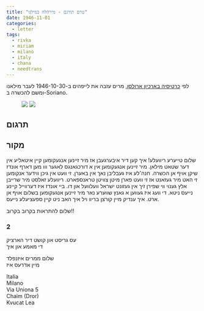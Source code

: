 ```yaml
---
title: "טרם תורגם - מירהלה במילנו"
date: 1946-11-01
categories:
  - letter
tags:
  - rivka
  - miriam
  - milano
  - italy
  - chana
  - needtrans
---
```


לפי [כרטיסיה בארכיון ארולסן](https://collections-server.arolsen-archives.org/G/ITS_DATA_EXPORT_DP/03010101/0604/3134360/001.jpg), מרים עזבה את לייפהים ב-1946-10-30
לעבר מילאנו ומשם להכשרה ב-Soriano.

<figure class="half">
    <a  href="/pupko-papers/assets/images/1946-11-01-miriam-milano-1.jpg">
    <img src="/pupko-papers/assets/images/1946-11-01-miriam-milano-1.jpg"></a>
    <a  href="/pupko-papers/assets/images/1946-11-01-miriam-milano-2.jpg">
    <img src="/pupko-papers/assets/images/1946-11-01-miriam-milano-2.jpg"></a>
</figure>

## תרגום

## מקור

שלום טייערע ריוועלע! איך קען דיר איבערגעבן
אז מיר זיינען אנגעקומען קיין איטאליע אין דער
שטאט מילאן. מיר זיינען אנגעקומען אין א
דורכגאנגס לאגער ווו מען דארף אונדז שיקן
אויף אן הכשרה. חנה'לע איז געבליבן נאך
אין באערן. זי וועט אין גיכן ווידער אנקומען
זי האט מיר געזאנט אז זי וועט פארן
מיטן צוויטן טראנספארט. ריוועלע זאלסט מיר
שרייבן אלץ גענוי ווי שפירן זיך אין געזונט
ישראל וועלוועל און דו. ביי אונדז איז דערווייל
קיינע נייעס ניטא. די וועג איז געווען א גאנץ
שווערע נאר מיר זיינען אנגעקומען בשלום
אויף אן ארט. איך ענדיק מיין קורצן בריוו
ויל איך האב ניט קיין ספעציעלע נייעס.

שלום להתראות בקרוב בקרוב!!


### 2

עס גריסט און קושט דיר הארציק  
די מאמע און איך  
  
שלום ממרים איזנפלד  
מיין אדרעס איז  
  
Italia  
Milano  
Via Uniona 5  
Chaim (Dror)  
Kvucat Lea  
